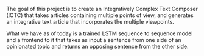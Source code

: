 The goal of this project is to create an Integratively Complex Text Composer (ICTC) that takes articles containing multiple points of view, and generates an integrative text article that incorporates the multiple viewpoints.

What we have as of today is a trained LSTM sequence to sequence model and a frontend to it that takes as input a sentence from one side of an opinionated topic and returns an opposing sentence from the other side.
